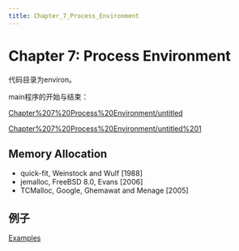 ```yaml
---
title: Chapter_7_Process_Environment
---
```


# Chapter 7: Process Environment

代码目录为environ。

main程序的开始与结束：

[Chapter%207%20Process%20Environment/untitled](Chapter%207%20Process%20Environment/untitled)

[Chapter%207%20Process%20Environment/untitled%201](Chapter%207%20Process%20Environment/untitled%201)

## Memory Allocation

- quick-fit, Weinstock and Wulf [1988]
- jemalloc, FreeBSD 8.0, Evans [2006]
- TCMalloc, Google, Ghemawat and Menage [2005]

## 例子

[Examples](Chapter%207%20Process%20Environment/Examples.csv)